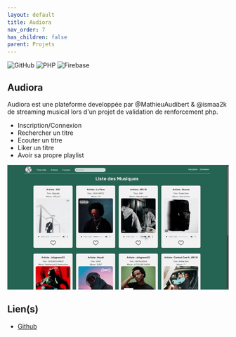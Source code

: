 ```yaml
---
layout: default
title: Audiora
nav_order: 7
has_children: false
parent: Projets
---
```


![GitHub](https://img.shields.io/badge/github-%23121011.svg?style=flat&logo=github&logoColor=white) ![PHP](https://img.shields.io/badge/php-%23777BB4.svg?style=flat&logo=php&logoColor=white) ![Firebase](https://img.shields.io/badge/firebase-a08021?style=flat&logo=firebase&logoColor=ffcd34)

## Audiora

Audiora est une plateforme developpée par @MathieuAudibert & @ismaa2k de streaming musical lors d'un projet de validation de renforcement php.

- Inscription/Connexion 
- Rechercher un titre 
- Ecouter un titre 
- Liker un titre 
- Avoir sa propre playlist 

![audiora](audiora.png)

## Lien(s)

- [Github](https://github.com/MathieuAudibert/PHP-Renforcement)